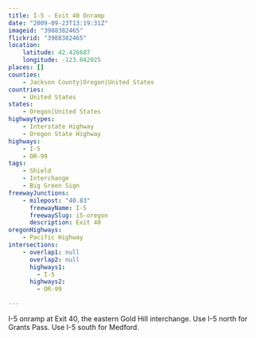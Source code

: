 ```yaml
---
title: I-5 - Exit 40 Onramp
date: "2009-09-23T13:19:31Z"
imageid: "3988382465"
flickrid: "3988382465"
location:
    latitude: 42.426687
    longitude: -123.042025
places: []
counties:
    - Jackson County|Oregon|United States
countries:
    - United States
states:
    - Oregon|United States
highwaytypes:
    - Interstate Highway
    - Oregon State Highway
highways:
    - I-5
    - OR-99
tags:
    - Shield
    - Interchange
    - Big Green Sign
freewayJunctions:
    - milepost: "40.83"
      freewayName: I-5
      freewaySlug: i5-oregon
      description: Exit 40
oregonHighways:
    - Pacific Highway
intersections:
    - overlap1: null
      overlap2: null
      highways1:
        - I-5
      highways2:
        - OR-99

---
```

I-5 onramp at Exit 40, the eastern Gold Hill interchange. Use I-5 north for Grants Pass. Use I-5 south for Medford.